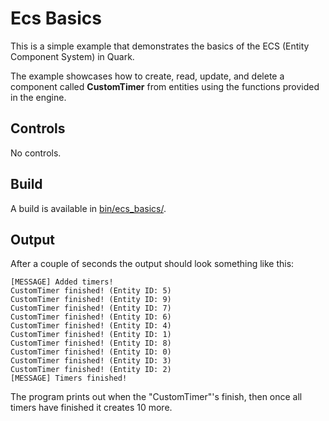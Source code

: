 # Ecs Basics

This is a simple example that demonstrates the basics of the ECS (Entity Component System) in Quark.

The example showcases how to create, read, update, and delete a component called **CustomTimer** from entities using the functions provided in the engine.

## Controls
No controls.

## Build
A build is available in [bin/ecs_basics/](bin/ecs_basics/).

## Output
After a couple of seconds the output should look something like this:
```
[MESSAGE] Added timers!
CustomTimer finished! (Entity ID: 5)
CustomTimer finished! (Entity ID: 9)
CustomTimer finished! (Entity ID: 7)
CustomTimer finished! (Entity ID: 6)
CustomTimer finished! (Entity ID: 4)
CustomTimer finished! (Entity ID: 1)
CustomTimer finished! (Entity ID: 8)
CustomTimer finished! (Entity ID: 0)
CustomTimer finished! (Entity ID: 3)
CustomTimer finished! (Entity ID: 2)
[MESSAGE] Timers finished!
```

The program prints out when the "CustomTimer"'s finish, then once all timers have finished it creates 10 more.


